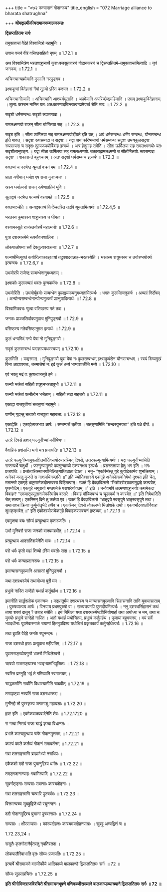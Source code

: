 +++
title = "०७२ कन्यादानं गोदानञ्च"
title_english = "072 Marriage alliance to bharata shatrughna"

+++
**श्रीमद्वाल्मीकीयरामायणम्बालकाण्डः**

**द्विसप्ततितमः सर्गः**

तमुक्तवन्तं वैदेहं विश्वामित्रो महामुनिः ।

उवाच वचनं वीरं वसिष्ठसहितो नृपम् ॥ 1.72.1 ॥

अथ विश्वामित्रेण भरतशत्रुघ्नार्थे कुशध्वजसुतावरणं गोदानकरणं च द्विसप्ततितमे–तमुक्तवन्तमित्यादि । नृपं जनकम् ॥ 1.72.1 ॥

अचिन्त्यान्यप्रमेयानि कुलानि नरपुङ्गव ।

इक्ष्वाकूणां विदेहानां नैषां तुल्यो ऽस्ति कश्चन ॥ 1.72.2 ॥

अचिन्त्यानीत्यादि । अचिन्त्यानि आश्चर्यभूतानि । अप्रमेयानि अपरिच्छेद्यमहिमानि । एषाम् इक्ष्वाकुविदेहानाम् । तुल्यः कश्चन नास्ति यतः अतःकारणादचिन्त्यत्वमप्रमेयत्वं चेति भावः ॥ 1.72.2 ॥

सदृशो धर्मसम्बन्धः सदृशो रूपसम्पदा ।

रामलक्ष्मणयो राजन् सीता चोर्मिलया सह ॥ 1.72.3 ॥

सदृश इति । सीता ऊर्मिलया सह रामलक्ष्मणयोर्दीयते इति यत् । अयं धर्मसम्बन्धः धर्मेण सम्बन्धः, यौनसम्बन्ध इति यावत् । सदृशः रूपसम्पदा च सदृशः । यद्वा अयं करिष्यमाणो धर्मसम्बन्धः सदृशः उभयकुलसदृशः रूपसम्पदा च सदृशः तुल्यरूपयोर्विवाह इत्यर्थः । अत्र हेतुमाह रामेति । सीता ऊर्मिलया सह रामलक्ष्मणयोः यतः सदृशीत्यनुषङ्गः । यद्वा सीता ऊर्मिलया सह रामलक्ष्मणयोः चकाराद्रामलक्ष्मणौ च सीतोर्मिलयोः रूपसम्पदा सदृशः । शकारान्ते बहुवचनम् । अतः सदृशो धर्मसम्बन्ध इत्यर्थः ॥ 1.72.3 ॥

वक्तव्यं च नरश्रेष्ठ श्रूयतां वचनं मम ॥ 1.72.4 ॥

भ्राता यवीयान् धर्मज्ञ एष राजा कुशध्वजः ।

अस्य धर्मात्मनो राजन् रूपेणाप्रतिमं भुवि ।

सुताद्वयं नरश्रेष्ठ पत्न्यर्थं वरयामहे ॥ 1.72.5 ॥

वक्तव्यञ्चेति । अन्यद्वक्तव्यं किञ्चिदस्ति तदपि श्रूयतामित्यर्थः ॥ 1.72.4,5 ॥

भरतस्य कुमारस्य शत्रुघ्नस्य च धीमतः ।

वरयामस्सुते राजंस्तयोरर्थे महात्मनोः ॥ 1.72.6 ॥

पुत्रा दशरथस्येमे रूपयौवनशालिनः ।

लोकपालोपमाः सर्वे देवतुल्यपराक्रमाः ॥ 1.72.7 ॥

पत्न्यर्थमित्युक्तं कयोरित्याकाङ्क्षायां तदुपपादयन्नाह–भरतस्येति । भरतस्य शत्रुघ्नस्य च तयोरुभयोरर्थ इत्यन्वयः ॥ 1.72.6,7 ॥

उभयोरपि राजेन्द्र सम्बन्धेनानुबध्यताम् ।

इक्ष्वाकोः कुलमव्यग्रं भवतः पुण्यकर्मणः ॥ 1.72.8 ॥

उभयोरिति । उभयोर्युवयोः सम्बन्धेन कुलद्वयमप्यनुबध्यतामित्यर्थः । भवतः कुलमित्यनुकर्षः । अव्यग्रं निर्दोषम् । अन्योन्यसम्बन्धेनान्योन्यमुत्कर्षं प्राप्नुयादित्यर्थः ॥ 1.72.8 ॥

विश्वामित्रवचः श्रुत्वा वसिष्ठस्य मते तदा ।

जनकः प्राञ्जलिर्वाक्यमुवाच मुनिपुङ्गवौ ॥ 1.72.9 ॥

वसिष्ठस्य मतेवसिष्ठानुमत इत्यर्थः ॥ 1.72.9 ॥

कुलं धन्यमिदं मन्ये येषां नो मुनिपुङ्गवौ ।

सदृशं कुलसम्बन्धं यदाज्ञापयथस्स्वयम् ॥ 1.72.10 ॥

कुलमिति । यद्यस्मात् । मुनिपुङ्गवौ युवां येषां नः कुलसम्बन्धम् इक्ष्वाकुवंशेन यौनसम्बन्धम् । स्वयं शिष्यमुखं विना आज्ञापयथः, तस्मात्तेषां नः इदं कुलं धन्यं भाग्यशालीति मन्ये ॥ 1.72.10 ॥

एवं भवतु भद्रं वः कुशध्वजसुते इमे ।

पत्न्यौ भजेतां सहितौ शत्रुघ्नभरतावुभौ ॥ 1.72.11 ॥

पत्न्यौ भजेतां पत्नीत्वेन भजेताम् । सहितौ सदा सहचरौ ॥ 1.72.11 ॥

एकाह्ना राजपुत्रीणां चतसृ़णां महामुने ।

पाणीन् गृह्णन्तु चत्वारो राजपुत्रा महाबलाः ॥ 1.72.12 ॥

एकाह्नेति । एकाह्नेत्यजभाव आर्षः । सप्तम्यर्थे तृतीया । चतसृ़णामिति “छन्दस्युभयथा” इति पक्षे दीर्घः ॥ 1.72.12 ॥

उत्तरे दिवसे ब्रह्मन् फल्गुनीभ्यां मनीषिणः ।

वैवाहिकं प्रशंसन्ति भगो यत्र प्रजापतिः ॥ 1.72.13 ॥

उत्तरे फल्गुनीभ्यामुपलक्षितयोर्दिवसयोरुत्तरस्मिन् दिवसे, उत्तरफल्गुन्यामित्यर्थः । यद्वा फल्गुनीभ्यामिति सप्तम्यर्थे चतुर्थी । फल्गुन्यामुत्तरे फल्गुन्याख्ये उत्तरनक्षत्र इत्यर्थः । प्रशस्ततायां हेतुः भग इति । भगः प्रजापतिः । प्रजोत्पत्तिस्थानयोनिलिङ्गाधिष्ठाता देवता । ननु– “एकस्मिंस्तु गृहे कुर्यादेकामेव शुभक्रियाम् । अनेकां यस्तु कुरुते स नाशमधिगच्छति ॥” इति ज्योतिश्शास्त्रे एकगृहे अनेकोत्सवनिषेधो दृश्यत इति चेत्, मतान्तरे एकगृहे भ्रातृ़णामेकदोत्सवस्य विहितत्वात्। उक्तं हि दैवज्ञविलासे “भिन्नोदरोदयवतामुद्वाहे कल्पयेत् पृथग्वेदिम्। एकगृहे जगुरार्या मण्डपमेकं पराशरेणोक्तम् ॥” इति । नन्वेवमपि लक्ष्मणशत्रुघ्नयोः कथमेकदा विवाहः? “एकमातृप्रसूतानामेकस्मिन्नेव वत्सरे । विवाहं मौञ्जिबन्धं च चूडाकर्म न कारयेत् ॥” इति निषेधादिति चेत् सत्यम्। एकस्मिन् दिने तु कर्तव्य एव। उक्तं हि दैवज्ञविलासे “भ्रातृद्वये स्वसृयुगे भ्रातृस्वसृयुगे तथा। समानाश्च क्रियाः कुर्युर्मातृभेदे तथैव च। एकस्मिन् दिवसे त्वेकलग्ने भिन्नांशके तयोः। एकगर्भोदयवतोर्विवाहः शुभकृद्भवेत् ॥” इति एकोदरयोरप्येकगृहे विवाहकरणवचनं द्रष्टव्यम् ॥ 1.72.13 ॥

एवमुक्त्वा वचः सौम्यं प्रत्युत्थाय कृताञ्जलिः ।

उभौ मुनिवरौ राजा जनको वाक्यमब्रवीत् ॥ 1.72.14 ॥

प्रत्युत्थाय आदरातिशयेनेति भावः ॥ 1.72.14 ॥

परो धर्मः कृतो मह्यं शिष्यो ऽस्मि भवतोः सदा ॥ 1.72.15 ॥

परो धर्मः कन्याप्रदानरूपः ॥ 1.72.15 ॥

इमान्यासनमुख्यानि आसातां मुनिपुङ्गवौ ।

यथा दशरथस्येयं तथायोध्या पुरी मम ।

प्रभुत्वे नास्ति सन्देहो यथार्हं कर्तुमर्हथ ॥ 1.72.16 ॥

इमानीति सार्द्धश्लोक एकान्वयः । मद्भ्रातुर्मम दशरथस्य च यान्यासनमुख्यानि सिंहासनानि तानि युवामासाताम् । पुरुषव्यत्यय आर्षः । विनयाय प्रथमपुरुषो वा । राज्यत्रयमपि युष्मदीयमित्यर्थः । ननु दशरथसिंहासनं कथं त्वया शक्यं दातुम् ? तत्राह यथेति । इयं मिथिला यथा दशरथस्येष्टविनियोगार्हा तथा अयोध्या च मम, तथा च युवयोः प्रभुत्वे सन्देहो नास्ति । अतो यथार्हं यथोचितम्, प्रभुत्वं कर्तुमर्हथ । पूजायां बहुवचनम् । वयं सर्वे भवदधीनाः यूयमेवास्माकं त्रयाणां हितमुपदिश्य यथोचितं प्रकृतकार्यं कर्तुमर्हथेत्यर्थः ॥ 1.72.16 ॥

तथा ब्रुवति वैदेहे जनके रघुनन्दनः ।

राजा दशरथो हृष्टः प्रत्युवाच महीपतिम् ॥ 1.72.17 ॥

युवामसङ्ख्येयगुणौ भ्रातरौ मिथिलेश्वरौ ।

ऋषयो राजसङ्घाश्च भवद्भ्यामभिपूजिताः ॥ 1.72.18 ॥

स्वस्ति प्राप्नुहि भद्रं ते गमिष्यामि स्वमालयम् ।

श्राद्धकर्माणि सर्वाणि विधास्यामीति चाब्रवीत् ॥ 1.72.19 ॥

तमापृष्ट्वा नरपतिं राजा दशरथस्तदा ।

मुनीन्द्रौ तौ पुरस्कृत्य जगामाशु महायशाः ॥ 1.72.20 ॥

हृष्ट इति । एवमेकवाक्यवादेनेति शेषः ॥ 1.72.1720 ॥

स गत्वा निलयं राजा श्राद्धं कृत्वा विधानतः ।

प्रभाते काल्यमुत्थाय चक्रे गोदानमुत्तमम् ॥ 1.72.21 ॥

काल्यं काले कर्तव्यं गोदानं समावर्तनम् ॥ 1.72.21 ॥

गवां शतसहस्राणि ब्राह्मणेभ्यो नराधिपः ।

एकैकशो ददौ राजा पुत्रानुद्दिश्य धर्मतः ॥ 1.72.22 ॥

तदङ्गदानान्याह–गवामित्यादि ॥ 1.72.22 ॥

सुवर्णशृङ्गाः सम्पन्नाः सवत्साः कांस्यदोहनाः ।

गवां शतसहस्राणि चत्वारि पुरुषर्षभः ॥ 1.72.23 ॥

वित्तमन्यच्च सुबहुद्विजेभ्यो रघुनन्दनः ।

ददौ गोदानमुद्दिश्य पुत्राणां पुत्रवत्सलः ॥ 1.72.24 ॥

सम्पन्नाः । क्षीरसम्पन्नाः । कांस्यदोहनाः कांस्यमयदोहनपात्राः । सुबहु अन्यद्वित्तं च ॥

1.72.23,24 ॥

ससुतैः कृतगोदानैर्वृतस्तु नृपतिस्तदा ।

लोकपालैरिवाभाति वृतः सौम्यः प्रजापतिः ॥ 1.72.25 ॥

इत्यार्षे श्रीरामायणे वाल्मीकीये आदिकाव्ये बालकाण्डे द्विसप्ततितमः सर्गः ॥ 72 ॥

सौम्यः सुप्रसन्नचित्तः ॥ 1.72.25 ॥

**इति श्रीगोविन्दराजविरचिते श्रीरामायणभूषणे मणिमञ्जीराख्याने बालकाण्डव्याख्याने द्विसप्ततितमः सर्गः ॥ 72 ॥**
